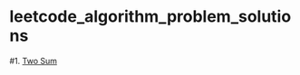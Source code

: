 # leetcode_algorithm_problem_solutions
#1. [Two Sum](https://github.com/rathodtulsiram/leetcode_algorithm_problem_solutions/blob/master/two_sum.md)
